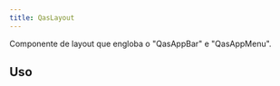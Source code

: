 ```yaml
---
title: QasLayout
---
```


<div class="flex q-gutter-x-md">
  <doc-link title="Componente" name="QasAppBar" to="/components/app-bar" />
  <doc-link title="Componente" name="QasAppMenu" to="/components/app-menu" />
</div>

Componente de layout que engloba o "QasAppBar" e "QasAppMenu".

<doc-api file="layout/QasLayout" name="QasLayout" />


## Uso
<doc-example file="QasLayout/Basic" title="Básico" />
